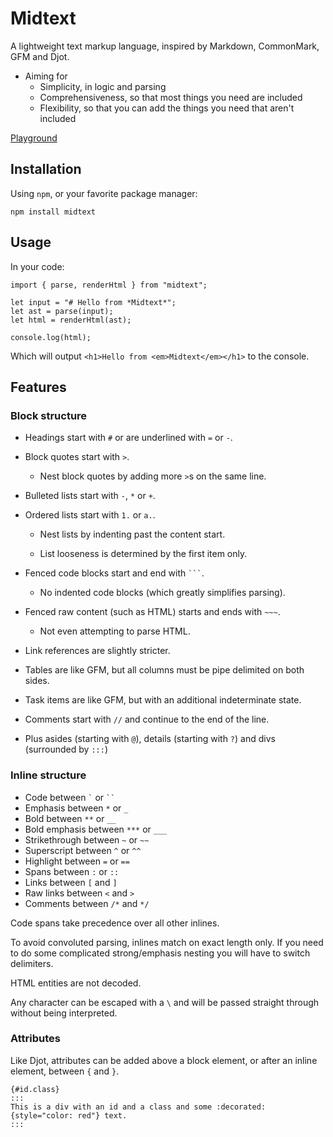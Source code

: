 # Midtext

A lightweight text markup language, inspired by Markdown, CommonMark, GFM and Djot.

- Aiming for
  - Simplicity, in logic and parsing
  - Comprehensiveness, so that most things you need are included
  - Flexibility, so that you can add the things you need that aren't included

[Playground](https://andrewjk.github.io/midtext/)

## Installation

Using `npm`, or your favorite package manager:

```
npm install midtext
```

## Usage

In your code:

```
import { parse, renderHtml } from "midtext";

let input = "# Hello from *Midtext*";
let ast = parse(input);
let html = renderHtml(ast);

console.log(html);
```

Which will output `<h1>Hello from <em>Midtext</em></h1>` to the console.

## Features

### Block structure

- Headings start with `#` or are underlined with `=` or `-`.

- Block quotes start with `>`.

  - Nest block quotes by adding more `>`s on the same line.

- Bulleted lists start with `-`, `*` or `+`.

- Ordered lists start with `1.` or `a.`.

  - Nest lists by indenting past the content start.

  - List looseness is determined by the first item only.

- Fenced code blocks start and end with <code>```</code>.

  - No indented code blocks (which greatly simplifies parsing).

- Fenced raw content (such as HTML) starts and ends with `~~~`.

  - Not even attempting to parse HTML.

- Link references are slightly stricter.

- Tables are like GFM, but all columns must be pipe delimited on both sides.

- Task items are like GFM, but with an additional indeterminate state.

- Comments start with `//` and continue to the end of the line.

- Plus asides (starting with `@`), details (starting with `?`) and divs (surrounded by `:::`)

### Inline structure

- Code between <code>`</code> or <code>``</code>
- Emphasis between `*` or `_`
- Bold between `**` or `__`
- Bold emphasis between `***` or `___`
- Strikethrough between `~` or `~~`
- Superscript between `^` or `^^`
- Highlight between `=` or `==`
- Spans between `:` or `::`
- Links between `[` and `]`
- Raw links between `<` and `>`
- Comments between `/*` and `*/`

Code spans take precedence over all other inlines.

To avoid convoluted parsing, inlines match on exact length only. If you need to do some complicated strong/emphasis nesting you will have to switch delimiters.

HTML entities are not decoded.

Any character can be escaped with a `\` and will be passed straight through without being interpreted.

### Attributes

Like Djot, attributes can be added above a block element, or after an inline element, between `{` and `}`.

```
{#id.class}
:::
This is a div with an id and a class and some :decorated:{style="color: red"} text.
:::
```
